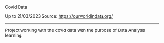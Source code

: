 Covid Data


Up to 21/03/2023
Source: https://ourworldindata.org/


---------------------

Project working with the covid data with the purpose of Data Analysis learning.
